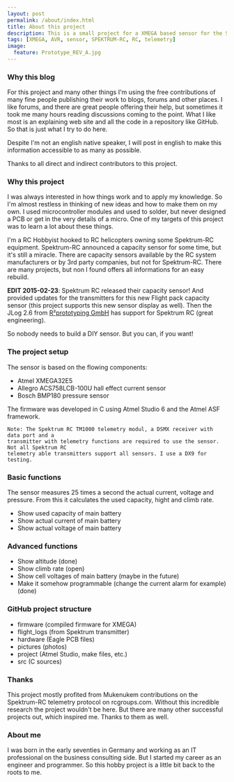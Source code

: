 ```yaml
---
layout: post
permalink: /about/index.html
title: About this project
description: This is a small project for a XMEGA based sensor for the Spektrum-RC telemetry system
tags: [XMEGA, AVR, sensor, SPEKTRUM-RC, RC, telemetry]
image:
  feature: Prototype_REV_A.jpg
---
```


### Why this blog
For this project and many other things I'm using the free contributions of many fine people 
publishing their work to blogs, forums and other places. I like forums, and there are great
people offering their help, but sometimes it took me many hours reading discussions 
coming to the point. What I like most is an explaining web site and all the code in a
 repository like GitHub. So that is just what I try to do here. 

Despite I'm not an english native speaker, I will post in english to make this information
accessible to as many as possible.

Thanks to all direct and indirect contributors to this project.


### Why this project
I was always interested in how things work and to apply my knowledge. So I'm almost restless 
in thinking of new ideas and how to make them on my own. I used microcontroller modules and
used to solder, but never designed a PCB or get in the very details of a micro. One of my
targets of this project was to learn a lot about these things.

I'm a RC Hobbyist hooked to RC helicopters owning some Spektrum-RC equipment.
Spektrum-RC announced a capacity sensor for some time,
but it's still a miracle. There are capacity sensors available by the RC system manufacturers
or by 3rd party companies, but not for Spektrum-RC. There are many projects, but non I found
offers all informations for an easy rebuild.

**EDIT 2015-02-23**: Spektrum RC released their capacity sensor! And provided updates for the
transmitters for this new Flight pack capacity sensor (this project supports this new
sensor display as well). Then the JLog 2.6 from [R²prototyping GmbH](http://www.r2prototyping.ch/?page_id=709)
has support for Spektrum RC (great engineering).

So nobody needs to build a DIY sensor. But you can, if you want!

### The project setup
The sensor is based on the flowing components:
- Atmel XMEGA32E5
- Allegro ACS758LCB-100U hall effect current sensor
- Bosch BMP180 pressure sensor

The firmware was developed in C using Atmel Studio 6 and the Atmel ASF framework.

	Note: The Spektrum RC TM1000 telemetry modul, a DSMX receiver with data port and a 
	transmitter with telemetry functions are required to use the sensor. Not all Spektrum RC 
	telemetry able transmitters support all sensors. I use a DX9 for testing.

### Basic functions
The sensor measures 25 times a second the actual current, voltage and pressure. From this 
it calculates the used capacity, hight and climb rate.

- Show used capacity of main  battery
- Show actual current of main battery
- Show actual voltage of main battery

### Advanced functions
- Show altitude (done)
- Show climb rate (open)
- Show cell voltages of main battery (maybe in the future)
- Make it somehow programmable (change the current alarm for example) (done)

### GitHub project structure
- firmware (compiled firmware for XMEGA)
- flight_logs (from Spektrum transmitter)
- hardware (Eagle PCB files)
- pictures (photos)
- project (Atmel Studio, make files, etc.)
- src (C sources)

### Thanks
This project mostly profited from Mukenukem contributions on the Spektrum-RC telemetry
protocol on rcgroups.com. Without this incredible research the project wouldn't be here.
But there are many other successful projects out, which inspired me. Thanks to them as well.

### About me
I was born in the early seventies in Germany and working as an IT professional on the
business consulting side. But I started my career as an engineer and programmer.
So this hobby project is a little bit back to the roots to me.